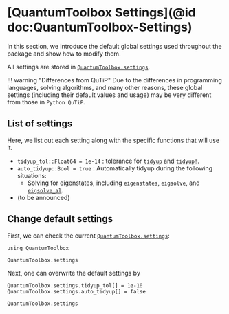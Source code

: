 # [QuantumToolbox Settings](@id doc:QuantumToolbox-Settings)

In this section, we introduce the default global settings used throughout the package and show how to modify them.

All settings are stored in [`QuantumToolbox.settings`](@ref).

!!! warning "Differences from QuTiP"
    Due to the differences in programming languages, solving algorithms, and many other reasons, these global settings (including their default values and usage) may be very different from those in `Python QuTiP`.

## List of settings

Here, we list out each setting along with the specific functions that will use it.

- `tidyup_tol::Float64 = 1e-14` : tolerance for [`tidyup`](@ref) and [`tidyup!`](@ref).
- `auto_tidyup::Bool = true` : Automatically tidyup during the following situations:
    * Solving for eigenstates, including [`eigenstates`](@ref), [`eigsolve`](@ref), and [`eigsolve_al`](@ref).
- (to be announced)

## Change default settings

First, we can check the current [`QuantumToolbox.settings`](@ref):

```@example settings
using QuantumToolbox

QuantumToolbox.settings
```

Next, one can overwrite the default settings by

```@example settings
QuantumToolbox.settings.tidyup_tol[] = 1e-10
QuantumToolbox.settings.auto_tidyup[] = false

QuantumToolbox.settings
```